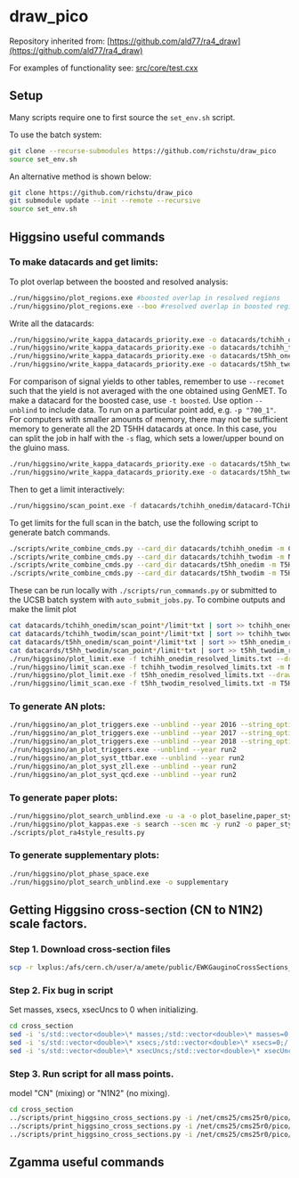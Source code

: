 draw_pico
========

Repository inherited from: [https://github.com/ald77/ra4_draw](https://github.com/ald77/ra4_draw)

For examples of functionality see: [src/core/test.cxx](src/core/test.cxx)

## Setup

Many scripts require one to first source the `set_env.sh` script.

To use the batch system:
~~~~bash
git clone --recurse-submodules https://github.com/richstu/draw_pico
source set_env.sh
~~~~

An alternative method is shown below:
~~~~bash
git clone https://github.com/richstu/draw_pico
git submodule update --init --remote --recursive
source set_env.sh
~~~~

## Higgsino useful commands

### To make datacards and get limits:

To plot overlap between the boosted and resolved analysis:

~~~~bash
./run/higgsino/plot_regions.exe #boosted overlap in resolved regions
./run/higgsino/plot_regions.exe --boo #resolved overlap in boosted regions
~~~~

Write all the datacards:

~~~~bash
./run/higgsino/write_kappa_datacards_priority.exe -o datacards/tchihh_onedim/ -m CN -1 -r 1 --unblind --unblind_signalregion
./run/higgsino/write_kappa_datacards_priority.exe -o datacards/tchihh_twodim/ -m N1N2 -2 -r 1 --unblind --unblind_signalregion
./run/higgsino/write_kappa_datacards_priority.exe -o datacards/t5hh_onedim/ -m T5HH -f -1 -r 1 --unblind --unblind_signalregion
./run/higgsino/write_kappa_datacards_priority.exe -o datacards/t5hh_twodim/ -m T5HH -2 -r 1 --unblind --unblind_signalregion
~~~~

For comparison of signal yields to other tables, remember to use `--recomet` such that the yield is not averaged with the one obtained using GenMET. To make a datacard for the boosted case, use `-t boosted`. Use option `--unblind` to include data. To run on a particular point add, e.g. `-p "700_1"`. For computers with smaller amounts of memory, there may not be sufficient memory to generate all the 2D T5HH datacards at once. In this case, you can split the job in half with the `-s` flag, which sets a lower/upper bound on the gluino mass. 

~~~~bash
./run/higgsino/write_kappa_datacards_priority.exe -o datacards/t5hh_twodim/ -m T5HH -2 -r 1 --unblind --unblind_signalregion -s "-2100"
./run/higgsino/write_kappa_datacards_priority.exe -o datacards/t5hh_twodim/ -m T5HH -2 -r 1 --unblind --unblind_signalregion -s 2100
~~~~

Then to get a limit interactively:

~~~~bash
./run/higgsino/scan_point.exe -f datacards/tchihh_onedim/datacard-TChiHH_mChi-700_mLSP-0_Tune_2016,2017,2018_priority1_resolved.txt
~~~~

To get limits for the full scan in the batch, use the following script to generate batch commands.

~~~~bash
./scripts/write_combine_cmds.py --card_dir datacards/tchihh_onedim -m CN
./scripts/write_combine_cmds.py --card_dir datacards/tchihh_twodim -m N1N2
./scripts/write_combine_cmds.py --card_dir datacards/t5hh_onedim -m T5HH
./scripts/write_combine_cmds.py --card_dir datacards/t5hh_twodim -m T5HH
~~~~

These can be run locally with `./scripts/run_commands.py` or submitted to the UCSB batch system with `auto_submit_jobs.py`. To combine outputs and make the limit plot

~~~~bash
cat datacards/tchihh_onedim/scan_point*/limit*txt | sort >> tchihh_onedim_resolved_limits.txt
cat datacards/tchihh_twodim/scan_point*/limit*txt | sort >> tchihh_twodim_resolved_limits.txt
cat datacards/t5hh_onedim/scan_point*/limit*txt | sort >> t5hh_onedim_resolved_limits.txt
cat datacards/t5hh_twodim/scan_point*/limit*txt | sort >> t5hh_twodim_resolved_limits.txt
./run/higgsino/plot_limit.exe -f tchihh_onedim_resolved_limits.txt --drawData -t tchihh_onedim_resolved
./run/higgsino/limit_scan.exe -f tchihh_twodim_resolved_limits.txt -m N1N2 -t tchihh_twodim_resolved --unblind
./run/higgsino/plot_limit.exe -f t5hh_onedim_resolved_limits.txt --drawData -m T5HH -t t5hh_onedim_resolved
./run/higgsino/limit_scan.exe -f t5hh_twodim_resolved_limits.txt -m T5HH -t t5hh_twodim_resolved --unblind
~~~~

### To generate AN plots:

~~~~bash
./run/higgsino/an_plot_triggers.exe --unblind --year 2016 --string_options systematic,efficiency,cr
./run/higgsino/an_plot_triggers.exe --unblind --year 2017 --string_options systematic,efficiency,cr
./run/higgsino/an_plot_triggers.exe --unblind --year 2018 --string_options systematic,efficiency,cr
./run/higgsino/an_plot_triggers.exe --unblind --year run2
./run/higgsino/an_plot_syst_ttbar.exe --unblind --year run2
./run/higgsino/an_plot_syst_zll.exe --unblind --year run2
./run/higgsino/an_plot_syst_qcd.exe --unblind --year run2
~~~~

### To generate paper plots:

~~~~bash
./run/higgsino/plot_search_unblind.exe -u -a -o plot_baseline,paper_style,plot_in_btags,plot_in_btags_with_met_split
./run/higgsino/plot_kappas.exe -s search --scen mc -y run2 -o paper_style
./scripts/plot_ra4style_results.py
~~~~

### To generate supplementary plots:

~~~~bash
./run/higgsino/plot_phase_space.exe
./run/higgsino/plot_search_unblind.exe -o supplementary
~~~~

## Getting Higgsino cross-section (CN to N1N2) scale factors.

### Step 1. Download cross-section files

~~~~bash
scp -r lxplus:/afs/cern.ch/user/a/amete/public/EWKGauginoCrossSections_13TeV cross_section
~~~~

### Step 2. Fix bug in script

Set masses, xsecs, xsecUncs to 0 when initializing.

~~~~bash
cd cross_section
sed -i 's/std::vector<double>\* masses;/std::vector<double>\* masses=0;/' get_gaugino.C
sed -i 's/std::vector<double>\* xsecs;/std::vector<double>\* xsecs=0;/' get_gaugino.C
sed -i 's/std::vector<double>\* xsecUncs;/std::vector<double>\* xsecUncs=0;/' get_gaugino.C
~~~~

### Step 3. Run script for all mass points.

 model "CN" (mixing) or "N1N2" (no mixing).

~~~~bash
cd cross_section
../scripts/print_higgsino_cross_sections.py -i /net/cms25/cms25r0/pico/NanoAODv7/nano/2016/SMS-TChiHH_2D -m CN
../scripts/print_higgsino_cross_sections.py -i /net/cms25/cms25r0/pico/NanoAODv7/nano/2016/SMS-TChiHH_2D -m N1N2
../scripts/print_higgsino_cross_sections.py -i /net/cms25/cms25r0/pico/NanoAODv7/nano/2016/SMS-TChiHH_2D -c
~~~~

## Zgamma useful commands

